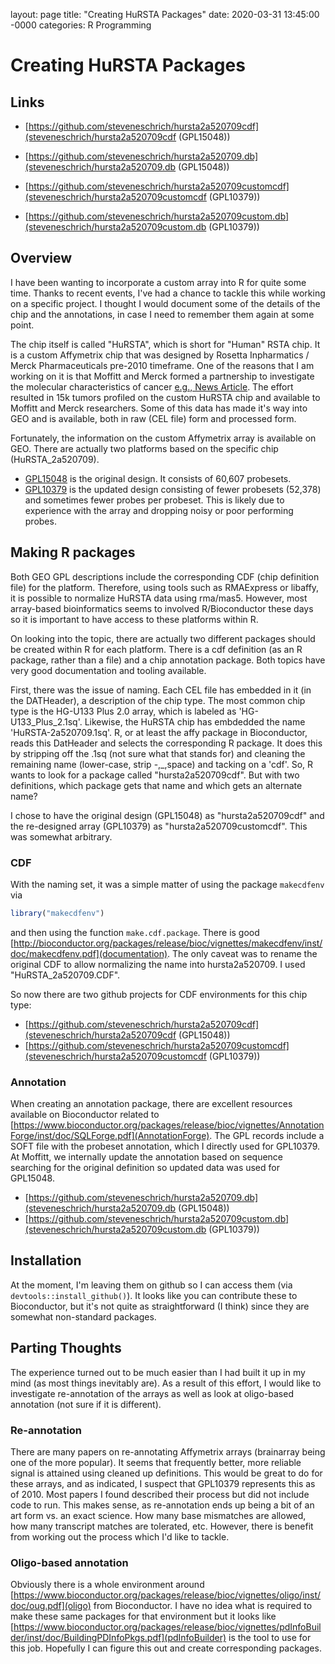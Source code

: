 layout: page
title: "Creating HuRSTA Packages"
date: 2020-03-31 13:45:00 -0000
categories: R Programming

# Creating HuRSTA Packages

## Links
- [https://github.com/steveneschrich/hursta2a520709cdf](steveneschrich/hursta2a520709cdf (GPL15048))
- [https://github.com/steveneschrich/hursta2a520709.db](steveneschrich/hursta2a520709.db (GPL15048))

- [https://github.com/steveneschrich/hursta2a520709customcdf](steveneschrich/hursta2a520709customcdf (GPL10379))
- [https://github.com/steveneschrich/hursta2a520709custom.db](steveneschrich/hursta2a520709custom.db (GPL10379))

## Overview
I have been wanting to incorporate a custom array into R for quite some time. Thanks to recent events, I've had a chance to tackle this
while working on a specific project. I thought I would document some of the details of the chip and the annotations, in case I need to
remember them again at some point.

The chip itself is called "HuRSTA", which is short for "Human" RSTA chip. It is a custom Affymetrix chip that was designed by Rosetta Inpharmatics / Merck Pharmaceuticals pre-2010 timeframe. One of the reasons that I am working on it is that Moffitt and Merck formed a partnership to investigate the molecular characteristics of cancer [e.g., News Article](https://www.biospace.com/article/releases/h-lee-moffitt-cancer-center-and-research-institute-announces-new-research-initiative-and-collaboration-with-merck-and-co-inc-/). The effort resulted in 15k tumors profiled on the custom HuRSTA chip and available to Moffitt and Merck researchers. Some of this data has made it's way into GEO and is available, both in raw (CEL file) form and processed form.

Fortunately, the information on the custom Affymetrix array is available on GEO. There are actually two platforms based on the specific chip (HuRSTA_2a520709). 

- [GPL15048](https://www.ncbi.nlm.nih.gov/geo/query/acc.cgi?acc=GPL15048) is the original design. It consists of 60,607 probesets.
- [GPL10379](https://www.ncbi.nlm.nih.gov/geo/query/acc.cgi?acc=GPL10379) is the updated design consisting of fewer probesets (52,378) and sometimes fewer probes per probeset. This is likely due to experience with the array and dropping noisy or poor performing probes.

## Making R packages
Both GEO GPL descriptions include the corresponding CDF (chip definition file) for the platform. Therefore, using tools such as RMAExpress or libaffy, it is possible to normalize HuRSTA data using rma/mas5. However, most array-based bioinformatics seems to involved R/Bioconductor these days so it is important to have access to these platforms within R. 

On looking into the topic, there are actually two different packages should be created within R for each platform. There is a cdf definition (as an R package, rather than a file) and a chip annotation package. Both topics have very good documentation and tooling available.

First, there was the issue of naming. Each CEL file has embedded in it (in the DATHeader), a description of the chip type. The most common chip type is the HG-U133 Plus 2.0 array, which is labeled as 'HG-U133_Plus_2.1sq'. Likewise, the HuRSTA chip has embdedded the name 'HuRSTA-2a520709.1sq'. R, or at least the affy package in Bioconductor, reads this DatHeader and selects the corresponding R package. It does this by stripping off the .1sq (not sure what that stands for) and cleaning the remaining name (lower-case, strip -,_,space) and tacking on a 'cdf'. So, R wants to look for a package called "hursta2a520709cdf". But with two definitions, which package gets that name and which gets an alternate name?

I chose to have the original design (GPL15048) as "hursta2a520709cdf" and the re-designed array (GPL10379) as "hursta2a520709customcdf". This was somewhat arbitrary. 

### CDF
With the naming set, it was a simple matter of using the package `makecdfenv` via
```r
library("makecdfenv")
```

and then using the function `make.cdf.package`. There is good [http://bioconductor.org/packages/release/bioc/vignettes/makecdfenv/inst/doc/makecdfenv.pdf](documentation). The only caveat was to rename the original CDF to allow normalizing the name into hursta2a520709. I used "HuRSTA_2a520709.CDF". 

So now there are two github projects for CDF environments for this chip type:

- [https://github.com/steveneschrich/hursta2a520709cdf](steveneschrich/hursta2a520709cdf (GPL15048))
- [https://github.com/steveneschrich/hursta2a520709customcdf](steveneschrich/hursta2a520709customcdf (GPL10379))

### Annotation
When creating an annotation package, there are excellent resources available on Bioconductor related to [https://www.bioconductor.org/packages/release/bioc/vignettes/AnnotationForge/inst/doc/SQLForge.pdf](AnnotationForge). The GPL records include a SOFT file with the probeset annotation, which I directly used for GPL10379. At Moffitt, we internally update the annotation based on sequence searching for the original definition so updated data was used for GPL15048.

- [https://github.com/steveneschrich/hursta2a520709.db](steveneschrich/hursta2a520709.db (GPL15048))
- [https://github.com/steveneschrich/hursta2a520709custom.db](steveneschrich/hursta2a520709custom.db (GPL10379))

## Installation
At the moment, I'm leaving them on github so I can access them (via `devtools::install_github()`). It looks like you can contribute these to Bioconductor, but it's not quite as straightforward (I think) since they are somewhat non-standard packages. 

## Parting Thoughts
The experience turned out to be much easier than I had built it up in my mind (as most things inevitably are). As a result of this effort, I would like to investigate re-annotation of the arrays as well as look at oligo-based annotation (not sure if it is different).

### Re-annotation
There are many papers on re-annotating Affymetrix arrays (brainarray being one of the more popular). It seems that frequently better, more reliable signal is attained using cleaned up definitions. This would be great to do for these arrays, and as indicated, I suspect that GPL10379 represents this as of 2010. Most papers I found described their process but did not include code to run. This makes sense, as re-annotation ends up being a bit of an art form vs. an exact science. How many base mismatches are allowed, how many transcript matches are tolerated, etc. However, there is benefit from working out the process which I'd like to tackle.

### Oligo-based annotation
Obviously there is a whole environment around [https://www.bioconductor.org/packages/release/bioc/vignettes/oligo/inst/doc/oug.pdf](oligo) from Bioconductor. I have no idea what is required to make these same packages for that environment but it looks like [https://www.bioconductor.org/packages/release/bioc/vignettes/pdInfoBuilder/inst/doc/BuildingPDInfoPkgs.pdf](pdInfoBuilder) is the tool to use for this job. Hopefully I can figure this out and create corresponding packages.

